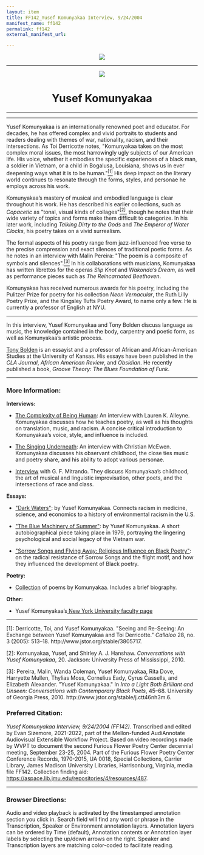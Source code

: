 ```yaml
---
layout: item
title: FF142_Yusef Komunyakaa Interview, 9/24/2004
manifest_name: ff142
permalink: ff142
external_manifest_url: 

---
```

<!-- Add an essay or interpretive material below this line,
using HTML or markdown.  Do not modify this file above this line -->
<p style="text-align:center"><img src="https://www.jmu.edu/_images/furiousflower/furious-flower-logo.jpg"></p>
<hr>
<p style="text-align:center"><img src="https://api.poets.org/sites/default/files/styles/poem_a_day_portrait/public/images/biographies/YusefKomunyakaa_NewBioImage.jpg?itok=LWv9d5hi"></p>
<h1 style="text-align:center">Yusef Komunyakaa</h1>
<hr>

<hr>
<p>Yusef Komunyakaa is an internationally renowned poet and educator. For decades, he has offered complex and vivid portraits to students and readers dealing with themes of war, nationality, racism, and their intersections. As Toi Derricotte notes, "Komunyakaa takes on the most complex moral issues, the most harrowingly ugly subjects of our American life. His voice, whether it embodies the specific experiences of a black man, a soldier in Vietnam, or a child in Bogalusa, Louisiana, shows us in ever deepening ways what it is to be human."<a href="#fn1"><sup>[1]</sup></a> His deep impact on the literary world continues to resonate through the forms, styles, and personae he employs across his work.</p>
<p>Komunyakaa’s mastery of musical and embodied language is clear throughout his work. He has described his earlier collections, such as <i>Copacetic</i> as "tonal, visual kinds of collages"<a href="#fn2"><sup>[2]</sup></a>, though he notes that their wide variety of topics and forms make them difficult to categorize. In his later work, including <i>Talking Dirty to the Gods</i> and <i>The Emperor of Water Clocks</i>, his poetry takes on a vivid surrealism.</p>
<p>The formal aspects of his poetry range from jazz-influenced free verse to the precise compression and exact silences of traditional poetic forms. As he notes in an interview with Malin Pereira: "The poem is a composite of symbols and silences".<a href="#fn3"><sup>[3]</sup></a> In his collaborations with musicians, Komunyakaa has written librettos for the operas <i>Slip Knot</i> and <i>Wakonda’s Dream</i>, as well as performance pieces such as <i>The Reincarnated Beethoven</i>.</p>
<p>Komunyakaa has received numerous awards for his poetry, including the Pulitzer Prize for poetry for his collection <i>Neon Vernacular</i>, the Ruth Lilly Poetry Prize, and the Kingsley Tufts Poetry Award, to name only a few. He is currently a professor of English at NYU.</p>
<hr>
<p>In this interview, Yusef Komunyakaa and Tony Bolden discuss language as music, the knowledge contained in the body, carpentry and poetic form, as well as Komunyakaa’s artistic process.</p>
<p><a href="https://afs.ku.edu/people/anthony-bolden">Tony Bolden</a> is an essayist and a professor of African and African-American Studies at the University of Kansas. His essays have been published in the <i>CLA Journal</i>, <i>African American Review</i>, and <i>Obsidian</i>. He recently published a book, <i>Groove Theory: The Blues Foundation of Funk</i>.</p>
<hr>

<h3>More Information:</h3>

<b>Interviews:</b>
<ul><li><p><a href="https://fightandfiddle.com/2018/05/01/the-complexity-of-being-human-an-interview-with-yusef-komunyakaa/">The Complexity of Being Human</a>: An interview with Lauren K. Alleyne. Komunyakaa discusses how he teaches poetry, as well as his thoughts on translation, music, and racism. A concise critical introduction to Komunyakaa’s voice, style, and influence is included.</p></li></ul>
<ul><li><p><a href="https://teachersandwritersmagazine.org/the-singing-underneath-878.htm">The Singing Underneath</a>: An interview with Christian McEwen. Komunyakaa discusses his observant childhood, the close ties music and poetry share, and his ability to adopt various personae.</p></li></ul>
<ul><li><p><a href="https://www.jstor.org/stable/3805718
">Interview</a> with G. F. Mitrando. They discuss Komunyakaa’s childhood, the art of musical and linguistic improvisation, other poets, and the intersections of race and class.</p></li></ul>


<b>Essays:</b>
<ul><li><p><a href="https://www.jstor.org/stable/10.3998/mpub.9462628.17
">"Dark Waters"</a>: by Yusef Komunyakaa. Connects racism in medicine, science, and economics to a history of environmental racism in the U.S.</p></li></ul>
<ul><li><p><a href="https://www.jstor.org/stable/10.3998/mpub.9462628.12
">"The Blue Machinery of Summer"</a>: by Yusef Komunyakaa. A short autobiographical piece taking place in 1979, portraying the lingering psychological and social legacy of the Vietnam war.</p></li></ul>
<ul><li><p><a href="https://www.jstor.org/stable/10.3998/mpub.9462628.7">"Sorrow Songs and Flying Away: Religious Influence on Black Poetry"</a>: on the radical resistance of Sorrow Songs and the flight motif, and how they influenced the development of Black poetry.</p></li></ul>

<b>Poetry:</b>
<ul><li><p><a href="https://www.poetryfoundation.org/poets/yusef-komunyakaa?msclkid=fd7c90c9b50211ecbd6bcdbeba960748">Collection</a> of poems by Komunyakaa. Includes a brief biography.</p></li></ul>
<b>Other:</b>
<ul><li><p>Yusef Komunyakaa’s<a href="https://as.nyu.edu/content/nyu-as/as/faculty/yusef-komunyakaa.html?msclkid=67247d62b68911eca908dc4db39603bf"> New York University faculty page</a></p></li></ul>
<hr>
<p><a name="fn1">[1]</a>: Derricotte, Toi, and Yusef Komunyakaa. "Seeing and Re-Seeing: An Exchange between Yusef Komunyakaa and Toi Derricotte." <i>Callaloo</i> 28, no. 3 (2005): 513–18. http://www.jstor.org/stable/3805717.</p>
<p><a name="fn2">[2]</a>: Komunyakaa, Yusef, and Shirley A. J. Hanshaw. <i>Conversations with Yusef Komunyakaa</i>, 20. Jackson: University Press of Mississippi, 2010.</p>
<p><a name="fn3">[3]</a>: Pereira, Malin, Wanda Coleman, Yusef Komunyakaa, Rita Dove, Harryette Mullen, Thylias Moss, Cornelius Eady, Cyrus Cassells, and Elizabeth Alexander. "Yusef Komunyakaa." In <i>Into a Light Both Brilliant and Unseen: Conversations with Contemporary Black Poets</i>, 45–68. University of Georgia Press, 2010. http://www.jstor.org/stable/j.ctt46nh3m.6.</p>


<h3>Preferred Citation:</h3>
<i>Yusef Komunyakaa Interview, 9/24/2004 (FF142)</i>. Transcribed and edited by Evan Sizemore, 2021-2022, part of the Mellon-funded AudiAnnotate Audiovisual Extensible Workflow Project. Based on video recordings made by WVPT to document the second Furious Flower Poetry Center decennial meeting, September 23-25, 2004. Part of the Furious Flower Poetry Center Conference Records, 1970-2015, UA 0018, Special Collections, Carrier Library, James Madison University Libraries, Harrisonburg, Virginia, media file FF142. Collection finding aid: <a href="https://aspace.lib.jmu.edu/repositories/4/resources/487">https://aspace.lib.jmu.edu/repositories/4/resources/487</a>.
<hr>
<h3>Browser Directions:</h3> 
Audio and video playback is activated by the timestamped annotation section you click in. Search field will find any word or phrase in the Transcription, Speaker or Environment annotation layers. Annotation layers can be ordered by Time (default), Annotation contents or Annotation layer labels by selecting the up/down arrows on the right. Speaker and Transcription layers are matching color-coded to facilitate reading.
